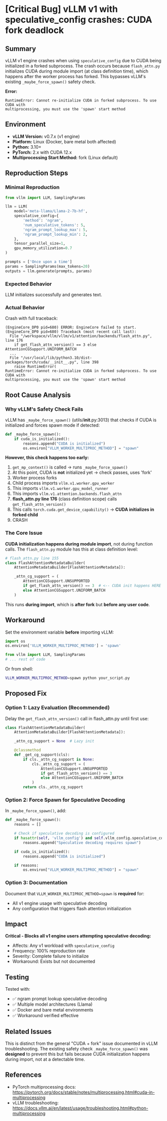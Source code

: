 # [Critical Bug] vLLM v1 with speculative_config crashes: CUDA fork deadlock

## Summary

vLLM v1 engine crashes when using `speculative_config` due to CUDA being initialized in a forked subprocess. The crash occurs because `flash_attn.py` initializes CUDA during module import (at class definition time), which happens after the worker process has forked. This bypasses vLLM's existing `_maybe_force_spawn()` safety check.

**Error:**
```
RuntimeError: Cannot re-initialize CUDA in forked subprocess. To use CUDA with
multiprocessing, you must use the 'spawn' start method
```

## Environment

- **vLLM Version:** v0.7.x (v1 engine)
- **Platform:** Linux (Docker, bare metal both affected)
- **Python:** 3.10+
- **PyTorch:** 2.x with CUDA 12.x
- **Multiprocessing Start Method:** fork (Linux default)

## Reproduction Steps

### Minimal Reproduction

```python
from vllm import LLM, SamplingParams

llm = LLM(
    model='meta-llama/Llama-2-7b-hf',
    speculative_config={
        'method': 'ngram',
        'num_speculative_tokens': 5,
        'ngram_prompt_lookup_max': 5,
        'ngram_prompt_lookup_min': 2,
    },
    tensor_parallel_size=1,
    gpu_memory_utilization=0.7
)

prompts = ['Once upon a time']
params = SamplingParams(max_tokens=20)
outputs = llm.generate(prompts, params)
```

### Expected Behavior

LLM initializes successfully and generates text.

### Actual Behavior

Crash with full traceback:

```
(EngineCore_DP0 pid=680) ERROR: EngineCore failed to start.
(EngineCore_DP0 pid=680) Traceback (most recent call last):
  File "/workspace/vllm/vllm/v1/attention/backends/flash_attn.py", line 176
    if get_flash_attn_version() == 3 else AttentionCGSupport.UNIFORM_BATCH
  ...
  File "/usr/local/lib/python3.10/dist-packages/torch/cuda/__init__.py", line 398
    raise RuntimeError(
RuntimeError: Cannot re-initialize CUDA in forked subprocess. To use CUDA with
multiprocessing, you must use the 'spawn' start method
```

## Root Cause Analysis

### Why vLLM's Safety Check Fails

vLLM has `_maybe_force_spawn()` (utils/__init__.py:3013) that checks if CUDA is initialized and forces spawn mode if detected:

```python
def _maybe_force_spawn():
    if cuda_is_initialized():
        reasons.append("CUDA is initialized")
        os.environ["VLLM_WORKER_MULTIPROC_METHOD"] = "spawn"
```

**However, this check happens too early:**

1. `get_mp_context()` is called → runs `_maybe_force_spawn()`
2. At this point, CUDA is **not** initialized yet → check passes, uses 'fork'
3. Worker process forks
4. Child process imports `vllm.v1.worker.gpu_worker`
5. This imports `vllm.v1.worker.gpu_model_runner`
6. This imports `vllm.v1.attention.backends.flash_attn`
7. **flash_attn.py line 176** (class definition scope) calls `get_flash_attn_version()`
8. This calls `torch.cuda.get_device_capability()` → **CUDA initializes in forked child**
9. CRASH

### The Core Issue

**CUDA initialization happens during module import**, not during function calls. The `flash_attn.py` module has this at class definition level:

```python
# flash_attn.py line 155
class FlashAttentionMetadataBuilder(
    AttentionMetadataBuilder[FlashAttentionMetadata]):

    _attn_cg_support = (
        AttentionCGSupport.UNSUPPORTED
        if get_flash_attn_version() == 3  # <-- CUDA init happens HERE
        else AttentionCGSupport.UNIFORM_BATCH
    )
```

This runs **during import**, which is **after fork** but **before any user code**.

## Workaround

Set the environment variable **before** importing vLLM:

```python
import os
os.environ['VLLM_WORKER_MULTIPROC_METHOD'] = 'spawn'

from vllm import LLM, SamplingParams
# ... rest of code
```

Or from shell:

```bash
VLLM_WORKER_MULTIPROC_METHOD=spawn python your_script.py
```

## Proposed Fix

### Option 1: Lazy Evaluation (Recommended)

Delay the `get_flash_attn_version()` call in flash_attn.py until first use:

```python
class FlashAttentionMetadataBuilder(
    AttentionMetadataBuilder[FlashAttentionMetadata]):

    _attn_cg_support = None  # Lazy init

    @classmethod
    def _get_cg_support(cls):
        if cls._attn_cg_support is None:
            cls._attn_cg_support = (
                AttentionCGSupport.UNSUPPORTED
                if get_flash_attn_version() == 3
                else AttentionCGSupport.UNIFORM_BATCH
            )
        return cls._attn_cg_support
```

### Option 2: Force Spawn for Speculative Decoding

In `_maybe_force_spawn()`, add:

```python
def _maybe_force_spawn():
    reasons = []

    # Check if speculative decoding is configured
    if hasattr(self, 'vllm_config') and self.vllm_config.speculative_config:
        reasons.append("Speculative decoding requires spawn")

    if cuda_is_initialized():
        reasons.append("CUDA is initialized")

    if reasons:
        os.environ["VLLM_WORKER_MULTIPROC_METHOD"] = "spawn"
```

### Option 3: Documentation

Document that `VLLM_WORKER_MULTIPROC_METHOD=spawn` is **required** for:
- All v1 engine usage with speculative decoding
- Any configuration that triggers flash attention initialization

## Impact

**Critical - Blocks all v1 engine users attempting speculative decoding:**
- Affects: Any v1 workload with `speculative_config`
- Frequency: 100% reproduction rate
- Severity: Complete failure to initialize
- Workaround: Exists but not documented

## Testing

Tested with:
- ✅ ngram prompt lookup speculative decoding
- ✅ Multiple model architectures (Llama)
- ✅ Docker and bare metal environments
- ✅ Workaround verified effective

## Related Issues

This is distinct from the general "CUDA + fork" issue documented in vLLM troubleshooting. The existing safety check `_maybe_force_spawn()` was **designed** to prevent this but fails because CUDA initialization happens during import, not at a detectable time.

## References

- PyTorch multiprocessing docs: https://pytorch.org/docs/stable/notes/multiprocessing.html#cuda-in-multiprocessing
- vLLM troubleshooting: https://docs.vllm.ai/en/latest/usage/troubleshooting.html#python-multiprocessing
